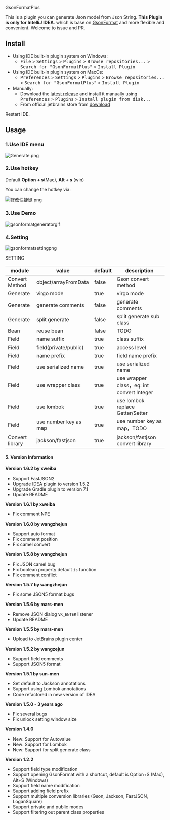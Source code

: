 GsonFormatPlus

This is a plugin you can generate Json model from Json String.
**This Plugin is only for IntelliJ IDEA**.
which is base on [GsonFormat](https://github.com/zzz40500/GsonFormat) 
and more flexible and convenient. Welcome to issue and PR.

## Install
- Using IDE built-in plugin system on Windows:
  - <kbd>File</kbd> > <kbd>Settings</kbd> > <kbd>Plugins</kbd> > <kbd>Browse repositories...</kbd> > <kbd>Search for "GsonFormatPlus"</kbd> > <kbd>Install Plugin</kbd>
- Using IDE built-in plugin system on MacOs:
  - <kbd>Preferences</kbd> > <kbd>Settings</kbd> > <kbd>Plugins</kbd> > <kbd>Browse repositories...</kbd> > <kbd>Search for "GsonFormatPlus"</kbd> > <kbd>Install Plugin</kbd>
- Manually:
  - Download the [latest release](https://github.com/mars-men/GsonFormatPlus/releases) and install it manually using <kbd>Preferences</kbd> > <kbd>Plugins</kbd> > <kbd>Install plugin from disk...</kbd>
  - From official jetbrains store from [download](https://plugins.jetbrains.com/plugin/14949-gsonformatplus/)
  

Restart IDE.

## Usage
### 1.Use IDE menu

![Generate.png](https://raw.githubusercontent.com/sun-men/Figurebed/master/2020/03/12-11-12-47-gsonformat-insert.png)

### 2.Use hotkey

Default **Option + s**(Mac), **Alt + s** (win)

You can change the hotkey via: 

![修改快捷键.png](https://raw.githubusercontent.com/sun-men/Figurebed/master/2020/03/12-11-13-43-gsonformat-keymap.png)

### 3.Use Demo

![gsonformatgeneratorgif](https://raw.githubusercontent.com/sun-men/Figurebed/master/2020/03/12-11-18-54-gsonformat-generator.gif)

### 4.Setting

![gsonformatsettingpng](https://raw.githubusercontent.com/sun-men/Figurebed/master/2020/03/12-11-18-09-gsonformat-setting.png)




SETTING

| module  | value  | default | description  |
| --- | --- | --- | --- |
| Convert Method | object/arrayFromData | false   | Gson convert method |
| Generate | virgo mode | true   | virgo mode |
| Generate | generate comments | false   | generate comments |
| Generate | split generate | false   | split generate sub class |
| Bean | reuse bean | false   | TODO |
| Field | name suffix | true   | class suffix |
| Field | field(private/public) | true   | access level |
| Field | name prefix | true   | field name prefix |
| Field | use serialized name | true  | use serialized name  |
| Field | use wrapper class | true  | use wrapper class，eq: int convert Integer |
| Field | use lombok | true  | use lombok replace Getter/Setter |
| Field | use number key as map | true | use number key as map，TODO |
| Convert library | jackson/fastjson | true | jackson/fastjson convert library |


#### 5. Version Information

**Version 1.6.2 by xweiba**
- Support FastJSON2
- Upgrade IDEA plugin to version 1.5.2 
- Upgrade Gradle plugin to version 7.1
- Update README

**Version 1.6.1 by xweiba**
- Fix comment NPE

**Version 1.6.0 by wangzhejun**
- Support auto format
- Fix comment position
- Fix camel convert

**Version 1.5.8 by wangzhejun**
- Fix JSON camel bug
- Fix boolean property default `is` function
- Fix comment conflict

**Version 1.5.7 by wangzhejun**
- Fix some JSON5 format bugs

**Version 1.5.6 by mars-men**
- Remove JSON dialog `VK_ENTER` listener
- Update README

**Version 1.5.5 by mars-men**
- Upload to JetBrains plugin center

**Version 1.5.2 by wangzejun**
- Support field comments
- Support JSON5 format

**Version 1.5.1 by sun-men**
- Set default to Jackson annotations
- Support using Lombok annotations
- Code refactored in new version of IDEA

**Version 1.5.0 - 3 years ago**
- Fix several bugs
- Fix unlock setting window size

**Version 1.4.0**
- New: Support for Autovalue
- New: Support for Lombok
- New: Support for split generate class

**Version 1.2.2**
- Support field type modification
- Support opening GsonFormat with a shortcut, default is Option+S (Mac), Alt+S (Windows)
- Support field name modification
- Support adding field prefix
- Support multiple conversion libraries (Gson, Jackson, FastJSON, LoganSquare)
- Support private and public modes
- Support filtering out parent class properties
